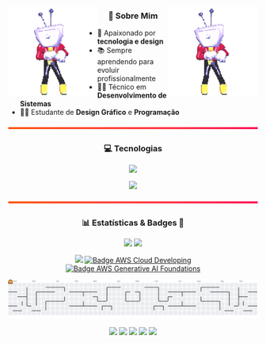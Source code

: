 <p>
  <img align="left" height="180em" src="https://github.com/GuiVMolina/Imagens/blob/main/readme/tenna.gif">
  <img align="right" height="180em" src="https://github.com/GuiVMolina/Imagens/blob/main/readme/tenna.gif">
</p>

<h3 align = "center">🚀 Sobre Mim</h3>

- 🎨 Apaixonado por **tecnologia e design**
- 📚 Sempre aprendendo para evoluir profissionalmente  
- 👨‍💻 Técnico em **Desenvolvimento de Sistemas**  
- 🏃‍♂️ Estudante de **Design Gráfico** e **Programação**  

<img align="center" height="4em" width="100%" src="https://github.com/GuiVMolina/Imagens/blob/main/readme/line-orange-pink.png">
<h3 align="center">💻 Tecnologias</h3>

<p align="center">
  <!-- Desenvolvimento --><img src="https://skillicons.dev/icons?i=html,css,js,ts,cpp,cs,vscode,visualstudio"/>
</p>
<p align="center">
  <!-- Design --><img src="https://skillicons.dev/icons?i=ai,ps,figma"/>
</p>

<img align="center" height="4em" width="100%" src="https://github.com/GuiVMolina/Imagens/blob/main/readme/line-orange-pink.png">
<h3 align="center">📊 Estatísticas & Badges 🏅</h3>

<!-- Estatísticas -->
<div align="center">
  <img height="180em" src="https://github-readme-stats.vercel.app/api?username=GuiVMolina&locale=pt-br&title_color=ff5500&text_color=FFFFFF&text_bold=false&show_icons=true&icon_color=ff5500&bg_color=90,000000,401500&hide_border=true&border_radius=10&rank_icon=github&hide=issues"/>
  <img height="180em" src="https://github-readme-stats.vercel.app/api/top-langs/?username=GuiVMolina&locale=pt-br&layout=compact&title_color=ff0055&text_color=FFFFFF&bg_color=90,000000,400015&hide_border=true&border_radius=10&hide=C"/>
</div>

<!-- Badges -->
<p align="center">
  <a href="https://www.credly.com/badges/d87e5104-55c2-48e9-b284-aa99a2b3bb9b/public_url" target="blank"><img width="15%" src="https://images.credly.com/size/601x601/images/e3541a0c-dd4a-4820-8052-5001006efc85/blob"/></a>
  <a href="https://www.credly.com/badges/d4de8c40-748a-424b-9fa6-3080e194234e/public_url" target="blank"><img width="15%" src="https://images.credly.com/images/bb3211c0-a562-44ec-a8b5-df54deb0e5e9/blob" alt="Badge AWS Cloud Developing"/></a>
  <a href="https://www.credly.com/badges/f2ee5c79-0806-48d5-ac75-563382e766be/public_url" target="blank"><img width="15%" src="https://images.credly.com/size/601x601/images/7fa09e71-4149-4d59-9066-14fc8a3e0f39/blob" alt="Badge AWS Generative AI Foundations"/></a>
</p>

<!-- Pacman -->
<p align="center">
  <picture>
    <source media="(prefers-color-scheme: dark)" srcset="https://raw.githubusercontent.com/GuiVMolina/GuiVMolina/output/pacman-contribution-graph-dark.svg">
    <source media="(prefers-color-scheme: light)" srcset="https://raw.githubusercontent.com/GuiVMolina/GuiVMolina/output/pacman-contribution-graph.svg">
    <img alt="Pac-Man contribution graph" src="https://raw.githubusercontent.com/GuiVMolina/GuiVMolina/output/pacman-contribution-graph.svg">
  </picture>
</p>

<!-- Visitas e links -->
<p align="center">
  <img src="https://komarev.com/ghpvc/?username=GuiVMolina&color=000000&label_color=FFFFFF&style=for-the-badge&label=Visitas"/>
  <a href="mailto:guilhermevmolina@gmail.com"><img src="https://img.shields.io/badge/Gmail-FF3B30?style=for-the-badge&logo=gmail&logoColor=white"></a>
  <a href="https://github.com/GuiVMolina"><img src="https://img.shields.io/badge/GitHub-24292F?style=for-the-badge&logo=github&logoColor=white"></a>
  <a href="https://www.linkedin.com/in/guilhermevmolina" target="_blank"><img src="https://img.shields.io/badge/LinkedIn-0A66C2?style=for-the-badge&logo=linkedin&logoColor=white"></a>
  <a href="https://www.behance.net/guimolina" target="_blank"><img src="https://img.shields.io/badge/Behance-0057FF?style=for-the-badge&logo=behance&logoColor=white"></a>
</p>
